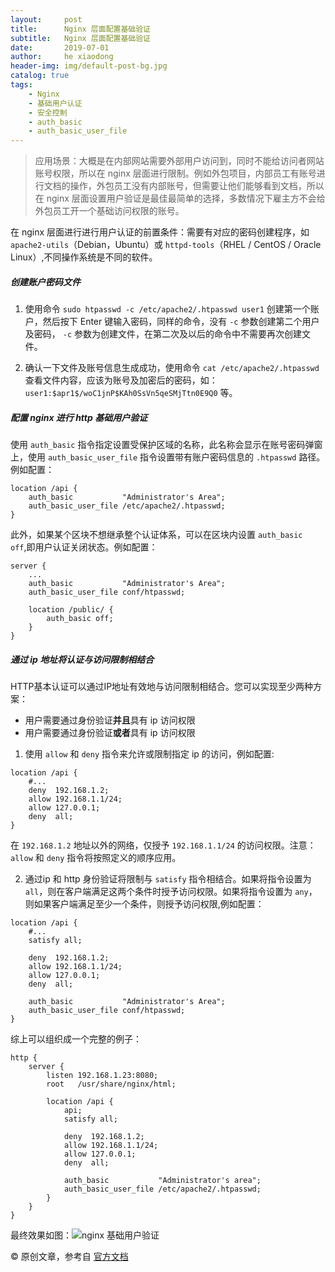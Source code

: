 ```yaml
---
layout:     post
title:      Nginx 层面配置基础验证
subtitle:   Nginx 层面配置基础验证
date:       2019-07-01
author:     he xiaodong
header-img: img/default-post-bg.jpg
catalog: true
tags:
    - Nginx
    - 基础用户认证
    - 安全控制
    - auth_basic
    - auth_basic_user_file
---
```


> 应用场景：大概是在内部网站需要外部用户访问到，同时不能给访问者网站账号权限，所以在 nginx 层面进行限制。例如外包项目，内部员工有账号进行文档的操作，外包员工没有内部账号，但需要让他们能够看到文档，所以在 nginx 层面设置用户验证是最佳最简单的选择，多数情况下雇主方不会给外包员工开一个基础访问权限的账号。

在 nginx 层面进行进行用户认证的前置条件：需要有对应的密码创建程序，如`apache2-utils`（Debian，Ubuntu）或 `httpd-tools`（RHEL / CentOS / Oracle Linux）,不同操作系统是不同的软件。

##### 创建账户密码文件
1. 使用命令 `sudo htpasswd -c /etc/apache2/.htpasswd user1` 创建第一个账户，然后按下 Enter 键输入密码，同样的命令，没有 `-c` 参数创建第二个用户及密码， `-c` 参数为创建文件，在第二次及以后的命令中不需要再次创建文件。

2. 确认一下文件及账号信息生成成功，使用命令 `cat /etc/apache2/.htpasswd` 查看文件内容，应该为账号及加密后的密码，如：`user1:$apr1$/woC1jnP$KAh0SsVn5qeSMjTtn0E9Q0` 等。

##### 配置 nginx 进行 http 基础用户验证
使用 `auth_basic` 指令指定设置受保护区域的名称，此名称会显示在账号密码弹窗上，使用 `auth_basic_user_file` 指令设置带有账户密码信息的 `.htpasswd` 路径。例如配置：
```nginx
location /api {
    auth_basic           "Administrator's Area";
    auth_basic_user_file /etc/apache2/.htpasswd; 
}
```
此外，如果某个区块不想继承整个认证体系，可以在区块内设置 `auth_basic  off`,即用户认证关闭状态。例如配置：
```nginx
server {
    ...
    auth_basic           "Administrator's Area";
    auth_basic_user_file conf/htpasswd;

    location /public/ {
        auth_basic off;
    }
}
```

##### 通过 ip 地址将认证与访问限制相结合
HTTP基本认证可以通过IP地址有效地与访问限制相结合。您可以实现至少两种方案：
- 用户需要通过身份验证**并且**具有 ip 访问权限
- 用户需要通过身份验证**或者**具有 ip 访问权限

1. 使用 `allow` 和 `deny` 指令来允许或限制指定 ip 的访问，例如配置:
```nginx
location /api {
    #...
    deny  192.168.1.2;
    allow 192.168.1.1/24;
    allow 127.0.0.1;
    deny  all;
}
```
在 `192.168.1.2` 地址以外的网络，仅授予 `192.168.1.1/24` 的访问权限。注意：`allow` 和 `deny` 指令将按照定义的顺序应用。

2. 通过ip 和 http 身份验证将限制与 `satisfy` 指令相结合。如果将指令设置为`all`，则在客户端满足这两个条件时授予访问权限。如果将指令设置为 `any`，则如果客户端满足至少一个条件，则授予访问权限,例如配置：
```nginx
location /api {
    #...
    satisfy all;    

    deny  192.168.1.2;
    allow 192.168.1.1/24;
    allow 127.0.0.1;
    deny  all;

    auth_basic           "Administrator's Area";
    auth_basic_user_file conf/htpasswd;
}
```

综上可以组织成一个完整的例子：
```nginx
http {
    server {
        listen 192.168.1.23:8080;
        root   /usr/share/nginx/html;

        location /api {
            api;
            satisfy all;

            deny  192.168.1.2;
            allow 192.168.1.1/24;
            allow 127.0.0.1;
            deny  all;

            auth_basic           "Administrator's area";
            auth_basic_user_file /etc/apache2/.htpasswd; 
        }
    }
}
```

最终效果如图：![nginx 基础用户验证](https://alpha2016.github.io/img/2019-07-01-nginx-basic-auth-check.jpg)


© 原创文章，参考自 [官方文档](https://docs.nginx.com/nginx/admin-guide/security-controls/configuring-http-basic-authentication/)

